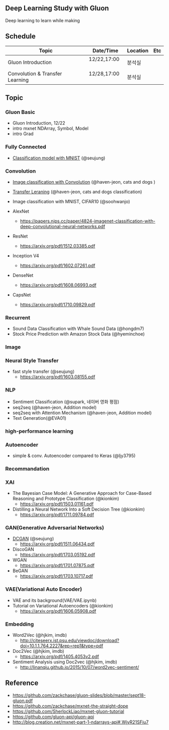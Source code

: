 ## Deep Learning Study with Gluon

Deep learning to learn while making


## Schedule

| Topic      | Date/Time | Location |   Etc | 
|------------|-----------|----------|-------|
| Gluon Introduction |  12/22,17:00   | 분석실  |       |   
| Convolution & Transfer Learning |  12/28,17:00   | 분석실  |   |     

## Topic

### Gluon Basic

- Gluon Introduction, 12/22
- intro mxnet NDArray, Symbol, Model  
- intro Grad

### Fully Connected  

- [Classification model with MNIST](Fully_Connected) (@seujung)

### Convolution

- [Image classification with Convolution](Convolution/cats_and_dogs_conv.ipynb) (@haven-jeon, cats and dogs )
- [Transfer Leraning](Convolution/cats_and_dogs_conv_transfer.ipynb) (@haven-jeon, cats and dogs classification)

- Image classification with MNIST, CIFAR10 (@soohwanjo)

- AlexNet
  - https://papers.nips.cc/paper/4824-imagenet-classification-with-deep-convolutional-neural-networks.pdf
- ResNet
  - https://arxiv.org/pdf/1512.03385.pdf
- Inception V4
  - https://arxiv.org/pdf/1602.07261.pdf
- DenseNet
  - https://arxiv.org/pdf/1608.06993.pdf
- CapsNet
  - https://arxiv.org/pdf/1710.09829.pdf



### Recurrent
- Sound Data Classification with Whale Sound Data (@hongdm7)
- Stock Price Prediction with Amazon Stock Data (@hyeminchoe)

### Image

### Neural Style Transfer
- fast style transfer (@seujung)
  - https://arxiv.org/pdf/1603.08155.pdf

### NLP

- Sentiment Classification (@supark, 네이버 영화 평점)
- seq2seq (@haven-jeon, Addition model)
- seq2seq with Attention Mechanism (@haven-jeon, Addition model)
- Text Generation(@EVA01)

### high-performance learning

### Autoencoder
- simple & conv. Autoencoder compared to Keras (@ljy3795)

### Recommandation

### XAI
- The Bayesian Case Model: A Generative Approach for Case-Based Reasoning and Prototype Classification (@kionkim)
  - https://arxiv.org/pdf/1503.01161.pdf
- Distilling a Neural Network Into a Soft Decision Tree (@kionkim)
  - https://arxiv.org/pdf/1711.09784.pdf


### GAN(Generative Adversarial Networks)
- [DCGAN](GAN) (@seujung)
  - https://arxiv.org/pdf/1511.06434.pdf
- DiscoGAN
  - https://arxiv.org/pdf/1703.05192.pdf
- WGAN
  - https://arxiv.org/pdf/1701.07875.pdf
- BeGAN
  - https://arxiv.org/pdf/1703.10717.pdf

### VAE(Variational Auto Encoder)
- VAE and its background(VAE/VAE.ipynb)
- Tutorial on Variational Autoencoders (@kionkim)
  - https://arxiv.org/pdf/1606.05908.pdf

### Embedding
- Word2Vec (@hjkim, imdb)
  - http://citeseerx.ist.psu.edu/viewdoc/download?doi=10.1.1.764.2227&rep=rep1&type=pdf
- Doc2Vec (@hjkim, imdb)
  - https://arxiv.org/pdf/1405.4053v2.pdf
- Sentiment Analysis using Doc2vec (@hjkim, imdb)
  - http://linanqiu.github.io/2015/10/07/word2vec-sentiment/

## Reference

- https://github.com/zackchase/gluon-slides/blob/master/sept18-gluon.pdf
- https://github.com/zackchase/mxnet-the-straight-dope
- https://github.com/SherlockLiao/mxnet-gluon-tutorial
- https://github.com/gluon-api/gluon-api
- http://blog.creation.net/mxnet-part-1-ndarrays-api#.WjyR21SFiu7
